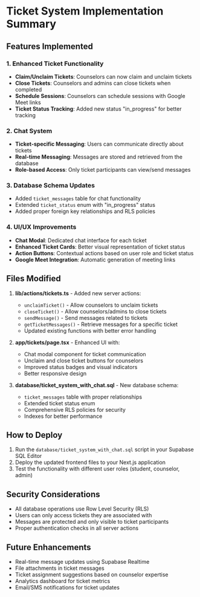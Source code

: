 # Ticket System Implementation Summary

## Features Implemented

### 1. Enhanced Ticket Functionality

- **Claim/Unclaim Tickets**: Counselors can now claim and unclaim tickets
- **Close Tickets**: Counselors and admins can close tickets when completed
- **Schedule Sessions**: Counselors can schedule sessions with Google Meet links
- **Ticket Status Tracking**: Added new status "in_progress" for better tracking

### 2. Chat System

- **Ticket-specific Messaging**: Users can communicate directly about tickets
- **Real-time Messaging**: Messages are stored and retrieved from the database
- **Role-based Access**: Only ticket participants can view/send messages

### 3. Database Schema Updates

- Added `ticket_messages` table for chat functionality
- Extended `ticket_status` enum with "in_progress" status
- Added proper foreign key relationships and RLS policies

### 4. UI/UX Improvements

- **Chat Modal**: Dedicated chat interface for each ticket
- **Enhanced Ticket Cards**: Better visual representation of ticket status
- **Action Buttons**: Contextual actions based on user role and ticket status
- **Google Meet Integration**: Automatic generation of meeting links

## Files Modified

1. **lib/actions/tickets.ts** - Added new server actions:

   - `unclaimTicket()` - Allow counselors to unclaim tickets
   - `closeTicket()` - Allow counselors/admins to close tickets
   - `sendMessage()` - Send messages related to tickets
   - `getTicketMessages()` - Retrieve messages for a specific ticket
   - Updated existing functions with better error handling

2. **app/tickets/page.tsx** - Enhanced UI with:

   - Chat modal component for ticket communication
   - Unclaim and close ticket buttons for counselors
   - Improved status badges and visual indicators
   - Better responsive design

3. **database/ticket_system_with_chat.sql** - New database schema:
   - `ticket_messages` table with proper relationships
   - Extended ticket status enum
   - Comprehensive RLS policies for security
   - Indexes for better performance

## How to Deploy

1. Run the `database/ticket_system_with_chat.sql` script in your Supabase SQL Editor
2. Deploy the updated frontend files to your Next.js application
3. Test the functionality with different user roles (student, counselor, admin)

## Security Considerations

- All database operations use Row Level Security (RLS)
- Users can only access tickets they are associated with
- Messages are protected and only visible to ticket participants
- Proper authentication checks in all server actions

## Future Enhancements

- Real-time message updates using Supabase Realtime
- File attachments in ticket messages
- Ticket assignment suggestions based on counselor expertise
- Analytics dashboard for ticket metrics
- Email/SMS notifications for ticket updates
